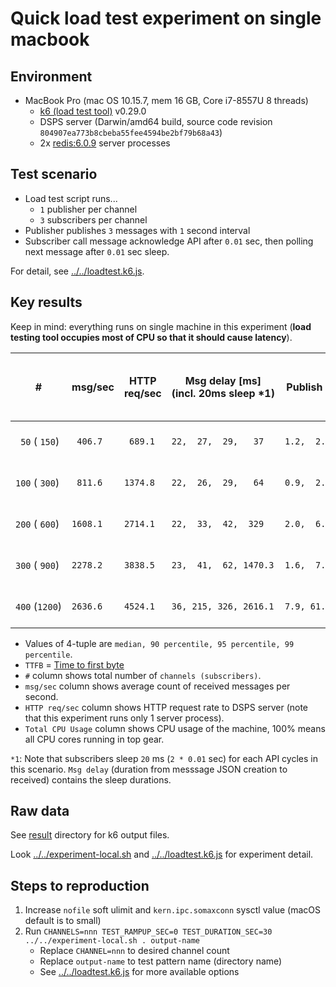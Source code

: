 # Quick load test experiment on single macbook

## Environment

- MacBook Pro (mac OS 10.15.7, mem 16 GB, Core i7-8557U 8 threads)
  - [k6 (load test tool)](https://k6.io/) v0.29.0
  - DSPS server (Darwin/amd64 build, source code revision `804907ea773b8cbeba55fee4594be2bf79b68a43`)
  - 2x [redis:6.0.9](https://hub.docker.com/_/redis) server processes

## Test scenario

- Load test script runs... 
  - `1` publisher per channel
  - `3` subscribers per channel
- Publisher publishes `3` messages with `1` second interval
- Subscriber call message acknowledge API after `0.01` sec, then polling next message after `0.01` sec sleep.

For detail, see [../../loadtest.k6.js](../../loadtest.k6.js).

## Key results

Keep in mind: everything runs on single machine in this experiment (**load testing tool occupies most of CPU so that it should cause latency**).

| #              | msg/sec  | HTTP req/sec | Msg delay [ms]<br>(incl. 20ms sleep *1) | Publish API TTFB [ms]    | Acknowledge API TTFB [ms] | Total CPU Usage<br>Sys + User |
| -------------- | -------- | ------------ | --------------------------------------- | ------------------------ | ------------------------- | ----------------------------- |
| ` 50` ( `150`) | ` 406.7` | ` 689.1`     | `22,  27,  29,   37`                    | `1.2,  2.9,  3.9,  10.7` | `0.8,  2.2,  3.0,   5.6`  | 10% + 15-18%                  |
| `100` ( `300`) | ` 811.6` | `1374.8`     | `22,  26,  29,   64`                    | `0.9,  2.8,  4.2,  30.3` | `0.7,  2.0,  2.9,   9.4`  | 10% + 20%                     |
| `200` ( `600`) | `1608.1` | `2714.1`     | `22,  33,  42,  329`                    | `2.0,  6.8, 10.3, 179.4` | `1.0,  4.1,  7.1,  16.6`  | 15% + 35-50%                  |
| `300` ( `900`) | `2278.2` | `3838.5`     | `23,  41,  62, 1470.3`                  | `1.6,  7.5, 12.3, 450.7` | `1.1,  5.3,  9.2,  22.9`  | 20% + 50-60%                  |
| `400` (`1200`) | `2636.6` | `4524.1`     | `36, 215, 326, 2616.1`                  | `7.9, 61.2, 90.3, 830.4` | `5.2, 49.5, 70.5, 115.9`  | 30% + 60-70%                  |

- Values of 4-tuple are `median, 90 percentile, 95 percentile, 99 percentile`.
- `TTFB` = [Time to first byte](https://en.wikipedia.org/wiki/Time_to_first_byte)
- `#` column shows total number of `channels (subscribers)`.
- `msg/sec` column shows average count of received messages per second.
- `HTTP req/sec` column shows HTTP request rate to DSPS server (note that this experiment runs only 1 server process).
- `Total CPU Usage` column shows CPU usage of the machine, 100% means all CPU cores running in top gear.

`*1`: Note that subscribers sleep `20` ms (`2 * 0.01` sec) for each API cycles in this scenario. `Msg delay` (duration from messsage JSON creation to received) contains the sleep durations.

## Raw data

See [result](./result) directory for k6 output files.

Look [../../experiment-local.sh](../../experiment-local.sh) and [../../loadtest.k6.js](../../loadtest.k6.js) for experiment detail.

## Steps to reproduction

1. Increase `nofile` soft ulimit and `kern.ipc.somaxconn` sysctl value (macOS default is to small)
2. Run `CHANNELS=nnn TEST_RAMPUP_SEC=0 TEST_DURATION_SEC=30 ../../experiment-local.sh . output-name` 
    - Replace `CHANNEL=nnn` to desired channel count
    - Replace `output-name` to test pattern name (directory name)
    - See [../../loadtest.k6.js](../../loadtest.k6.js) for more available options
